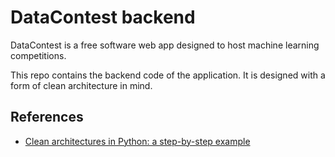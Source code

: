 # DataContest backend

DataContest is a free software web app designed to host machine learning competitions.

This repo contains the backend code of the application. It is designed with a form of clean architecture in mind.

## References

 * [Clean architectures in Python: a step-by-step example](http://blog.thedigitalcatonline.com/blog/2016/11/14/clean-architectures-in-python-a-step-by-step-example/)
